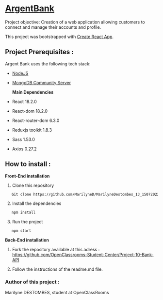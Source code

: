 # [ArgentBank](/argentbank-front/public/img/argentBankLogo.png)

Project objective: Creation of a web application allowing customers to connect and manage their accounts and profile.

This project was bootstrapped with [Create React App](https://github.com/facebook/create-react-app).

## Project Prerequisites :

Argent Bank uses the following tech stack:

- [NodeJS](https://nodejs.org/en/)
- [MongoDB Community Server](https://www.mongodb.com/try/download/community)

  **Main Dependencies**

- React 18.2.0
- React-dom 18.2.0
- React-router-dom 6.3.0
- Reduxjs toolkit 1.8.3
- Sass 1.53.0
- Axios 0.27.2

## How to install :

**Front-End installation**

1. Clone this repository

```sh
   Git clone https://github.com/MarilyneD/MarilyneDestombes_13_15072022.git
```

2. Install the dependencies

```sh
   npm install
```

3. Run the project

```sh
   npm start
```

**Back-End installation**

1. Fork the repository available at this adress :
   https://github.com/OpenClassrooms-Student-Center/Project-10-Bank-API

2. Follow the instructions of the readme.md file.

### Author of this project :

Marilyne DESTOMBES, student at OpenClassRooms
